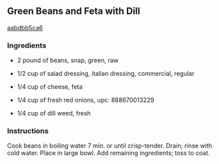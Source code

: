 ## Green Beans and Feta with Dill

[aabdbb5ca6](http://www.kraftrecipes.com/recipes/green-beans-feta-dill-53109.aspx)

### Ingredients

 - 2 pound of beans, snap, green, raw

 - 1/2 cup of salad dressing, italian dressing, commercial, regular

 - 1/4 cup of cheese, feta

 - 1/4 cup of fresh red onions, upc: 888670013229

 - 1/4 cup of dill weed, fresh

### Instructions

Cook beans in boiling water 7 min. or until crisp-tender. Drain; rinse with cold water. Place in large bowl. Add remaining ingredients; toss to coat.